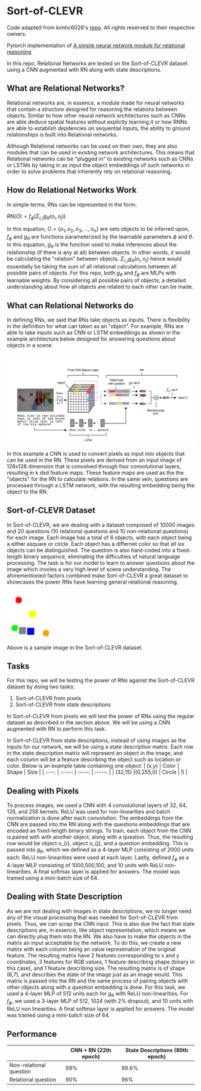 # Sort-of-CLEVR
Code adapted from kimhc6028's [repo](https://github.com/kimhc6028/relational-networks). All rights reserved to their respective owners. 

Pytorch implementation of [A simple neural network module for relational reasoning](https://arxiv.org/pdf/1706.01427.pdf)

In this repo, Relational Networks are tested on the Sort-of-CLEVR dataset using a CNN augmented with RN along with state descriptions.


## **What are Relational Networks?**

Relational networks are, in essence, a module made for neural networks that contain a structure designed for reasoning the relations between objects. Similar to how other neural network architectures such as CNNs are able deduce spatial features without explictly learning it or how RNNs are able to establish depdencies on sequential inputs, the ability to ground relationships is built into Relational networks. 

Although Relational networks can be used on their own, they are also modules that can be used in existing network architectures. This means that Relational networks can be "plugged in" to existing networks such as CNNs or LSTMs by taking in as input the object embeddings of such networks in order to solve problems that inherently rely on relational reasoning.  

## **How do Relational Networks Work**

 In simple terms, RNs can be represented in the form:

$RN(O) = f_{\phi}(\Sigma_{i,j}g_{\theta}(o_i,o_j))$

In this equation, O = $\{o_1, o_2, o_3, ..., o_n\}$ are sets objects to be inferred upon, $f_{\phi}$ and $g_{\theta}$ are functions parameterized by the learnable parameters $\phi$ and $\theta$. In this equation, $g_{\theta}$ is the function used to make inferences about the relationship (if there is any at all) between objects. In other words, it would be calculating the "relation" between objects.  $\Sigma_{i,j}g_{\theta}(o_i,o_j)$ hence would essentially be taking the sum of all relational calculations between all possible pairs of objects. For this repo, both $g_{\theta}$ and $f_{\phi}$ are MLPs with learnable weights. By considering all possible pairs of objects, a detailed understanding about how all objects are related to each other can be made. 



## **What can Relational Networks do**

In defining RNs, we said that RNs take objects as inputs. There is flexibility in the definition for what can taken as an "object". For example, RNs are able to take inputs such as CNN or LSTM embeddings as shown in the example architecture below designed for answering questions about objects in a scene. 

<img src="./data/RN_Architecture.png" width="570">

In this example a CNN is used to convert pixels as input into objects that can be used in the RN. These pixels are derived from an input image of 128x128 dimension that is convolved through four convolutional layers, resulting in k dxd feature maps. These feature maps are used as the the "objects" for the RN to calculate relations. In the same vein, questions are processed through a LSTM network, with the resulting embedding being the object to the RN. 

## **Sort-of-CLEVR Dataset**

In Sort-of-CLEVR, we are dealing with a dataset composed of 10000 images and 20 questions (10 relational questions and 10 non-relational questions) for each image. Each image has a total of 6 objects, with each object being a either asquare or circle. Each object has a differnet color so that all six objects can be distinguished. The question is also hard-coded into a fixed-length binary sequence, eliminating the difficulties of natural language processing. The task is for our model to learn to answer questions about the image which involes a very high level of scene understanding. The aforementioned factors combined make Sort-of-CLEVR a great dataset to showcases the power RNs have learning general relational reasoning.

<img src="./data/sample.png" width="128">

Above is a sample image in the Sort-of-CLEVR dataset. 

## **Tasks**
For this repo, we will be testing the power of RNs against the Sort-of-CLEVR dataset by doing two tasks: 
1. Sort-of-CLEVR from pixels
2. Sort-of-CLEVR from state descriptions

In Sort-of-CLEVR from pixels we will test the power of RNs using the regular dataset as described in the section above. We will be using a CNN augmented with RN to perform this task. 

In Sort-of-CLEVR from state descriptions, instead of using images as the inputs for our network, we will be using a state description matrix. Each row in the state description matrix will represent an object in the image, and each column will be a feature describing the object such as location or color. Below is an example table containing one object:
| (x,y)       | Color       | Shape         |  Size         | 
| :---:       |    :----:   |    :----:     |    :----:     |
|   (32,15)   |(0,255,0)    |      Circle   |       5       |

## **Dealing with Pixels**
To process images, we used a CNN with 4 convolutional layers of 32, 64, 128, and 256 kernels. ReLU was used for non-linearities and batch normalization is done after each convolution. The embeddings from the CNN are passed into the RN along with the questions embeddings that are encoded as fixed-length binary strings. To train, each object from the CNN is paired with with another object, along with a question. Thus, the resulting row would be object o_{i}, object o_{j}, and a question embedding.
This is passed into $g_{\theta}$, which we defined as a 4-layer MLP consisting of 2000 units each. ReLU non-linearities were used at each layer. Lastly, defined $f_{\phi}$ as a 4-layer MLP consisting of 1000,500,100, and 10 units with ReLU non-linearities. A final softmax layer is applied for answers. The model was trained using a mini-batch size of 64. 

## **Dealing with State Description**
As we are not dealing with images in state descriptions, we no longer need any of the visual processing that was needed for Sort-of-CLEVR from pixels. Thus, we can scrap the CNN input. This is also due the fact that state descriptions are, in essence, like object representation, which means we can directly plug them into the RN. We also have to make the objects in the matrix an input acceptable by the network. To do this, we create a new matrix with each column being an value represenation of the original feature. The resulting matrix have 2 features corresponding to x and y coordinates, 3 features for RGB values, 1 feature describing shape (binary in this case), and 1 feature describing size. The resulting matrix is of shape (6,7), and describes the state of the image just as an image would. This matrix is passed into the RN and the same process of pairing objects with other objects along with a question embedding is done. For this task, we used a 4-layer MLP of 512 units each for $g_{\theta}$ with ReLU non-linearities. For $f_{\phi}$, we used a 3-layer MLP of 512, 1024 (with 2% dropout), and 10 units with ReLU non linearities. A final softmax layer is applied for answers. The model was trained using a mini-batch size of 64. 

## **Performance**
| | CNN + RN (22th epoch) | State Descriptions (80th epoch) |
| --- | --- | --- |
| Non-relational question | 99% | 99.6% |
| Relational question | 90% | 96% |

